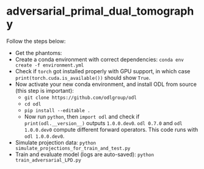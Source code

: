 # adversarial_primal_dual_tomography
Follow the steps below:

* Get the phantoms: 
* Create a conda environment with correct dependencies: `conda env create -f environment.yml`
* Check if `torch` got installed properly with GPU support, in which case `print(torch.cuda.is_available())` should show `True`. 
* Now activate your new conda environment, and install ODL from source (this step is important): 
  * `git clone https://github.com/odlgroup/odl`
  * `cd odl`
  * `pip install --editable .`
  * Now run `python`, then `import odl` and check if `print(odl.__version__)` outputs `1.0.0.dev0`. `odl 0.7.0` and `odl 1.0.0.dev0` compute different forward operators. This code runs with `odl 1.0.0.dev0`. 
* Simulate projection data: `python simulate_projections_for_train_and_test.py`
* Train and evaluate model (logs are auto-saved): `python train_adversarial_LPD.py` 
 
